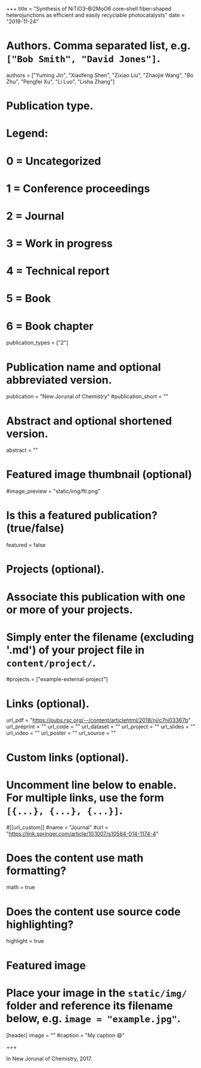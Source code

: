 +++
title = "Synthesis of NiTiO3–Bi2MoO6 core–shell fiber-shaped heterojunctions as efficient and easily recyclable photocatalysts"
date = "2019-11-24"

# Authors. Comma separated list, e.g. `["Bob Smith", "David Jones"]`.

authors = ["Yuming Jin", "Xiaofeng Shen", "Zixiao Liu", "Zhaojie Wang", "Bo Zhu", "Pengfei Xu", "Li Luo", "Lisha Zhang"]

# Publication type.
# Legend:
# 0 = Uncategorized
# 1 = Conference proceedings
# 2 = Journal
# 3 = Work in progress
# 4 = Technical report
# 5 = Book
# 6 = Book chapter
publication_types = ["2"]

# Publication name and optional abbreviated version.
publication = "New Jorunal of Chemistry"
#publication_short = ""

# Abstract and optional shortened version.

abstract = ""

# Featured image thumbnail (optional)
#image_preview = "static/img/ftl.png"

# Is this a featured publication? (true/false)
featured = false

# Projects (optional).
#   Associate this publication with one or more of your projects.
#   Simply enter the filename (excluding '.md') of your project file in `content/project/`.
#projects = ["example-external-project"]

# Links (optional).
url_pdf = "https://pubs.rsc.org/--/content/articlehtml/2018/nj/c7nj03367b"
url_preprint = ""
url_code = ""
url_dataset = ""
url_project = ""
url_slides = ""
url_video = ""
url_poster = ""
url_source = ""

# Custom links (optional).
#   Uncomment line below to enable. For multiple links, use the form `[{...}, {...}, {...}]`.
#[[url_custom]]
#name = "Journal"
#url = "https://link.springer.com/article/10.1007/s10584-014-1174-4"

# Does the content use math formatting?
math = true

# Does the content use source code highlighting?
highlight = true
  
# Featured image
# Place your image in the `static/img/` folder and reference its filename below, e.g. `image = "example.jpg"`.
[header]
image = ""
#caption = "My caption :smile:"

+++

In New Jorunal of Chemistry, 2017. 

